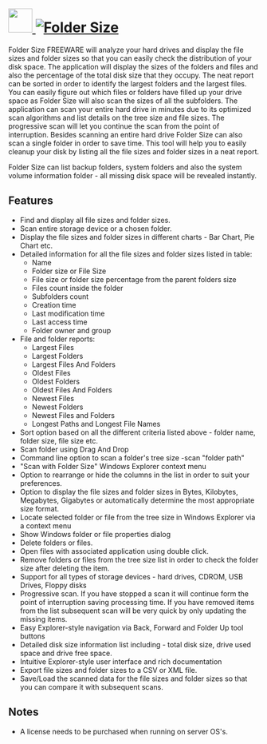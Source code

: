 # [<img src="https://cdn.rawgit.com/AdmiringWorm/chocolatey-packages/732b01b0c640a2c87edeb2fc1fa02516ea2e1c86/icons/folder_size.gif" height="48" width="48" /> ![Folder Size](https://img.shields.io/chocolatey/v/folder_size.svg?label=Folder%20Size&style=for-the-badge)](https://chocolatey.org/packages/folder_size)

Folder Size FREEWARE will analyze your hard drives and display the file sizes and folder sizes so that you can easily check the distribution of your disk space. The application will display the sizes of the folders and files and also the percentage of the total disk size that they occupy. The neat report can be sorted in order to identify the largest folders and the largest files. You can easily figure out which files or folders have filled up your drive space as Folder Size will also scan the sizes of all the subfolders. The application can scan your entire hard drive in minutes due to its optimized scan algorithms and list details on the tree size and file sizes. The progressive scan will let you continue the scan from the point of interruption.
Besides scanning an entire hard drive Folder Size can also scan a single folder in order to save time. This tool will help you to easily cleanup your disk by listing all the file sizes and folder sizes in a neat report.

Folder Size can list backup folders, system folders and also the system volume information folder - all missing disk space will be revealed instantly.

## Features
- Find and display all file sizes and folder sizes.
- Scan entire storage device or a chosen folder.
- Display the file sizes and folder sizes in different charts - Bar Chart, Pie Chart etc.
- Detailed information for all the file sizes and folder sizes listed in table:
  - Name
  - Folder size or File Size
  - File size or folder size percentage from the parent folders size
  - Files count inside the folder
  - Subfolders count
  - Creation time
  - Last modification time
  - Last access time
  - Folder owner and group
- File and folder reports:
  - Largest Files
  - Largest Folders
  - Largest Files And Folders
  - Oldest Files
  - Oldest Folders
  - Oldest Files And Folders
  - Newest Files
  - Newest Folders
  - Newest Files and Folders
  - Longest Paths and Longest File Names
- Sort option based on all the different criteria listed above - folder name, folder size, file size etc.
- Scan folder using Drag And Drop
- Command line option to scan a folder's tree size -scan "folder path"
- "Scan with Folder Size" Windows Explorer context menu
- Option to rearrange or hide the columns in the list in order to suit your preferences.
- Option to display the file sizes and folder sizes in Bytes, Kilobytes, Megabytes, Gigabytes or automatically determine the most appropriate size format.
- Locate selected folder or file from the tree size in Windows Explorer via a context menu
- Show Windows folder or file properties dialog
- Delete folders or files.
- Open files with associated application using double click.
- Remove folders or files from the tree size list in order to check the folder size after deleting the item.
- Support for all types of storage devices - hard drives, CDROM, USB Drives, Floppy disks
- Progressive scan. If you have stopped a scan it will continue form the point of interruption saving processing time. If you have removed items from the list subsequent scan will be very quick by only updating the missing items.
- Easy Explorer-style navigation via Back, Forward and Folder Up tool buttons
- Detailed disk size information list including - total disk size, drive used space and drive free space.
- Intuitive Explorer-style user interface and rich documentation
- Export file sizes and folder sizes to a CSV or XML file.
- Save/Load the scanned data for the file sizes and folder sizes so that you can compare it with subsequent scans.

## Notes
- A license needs to be purchased when running on server OS's.
